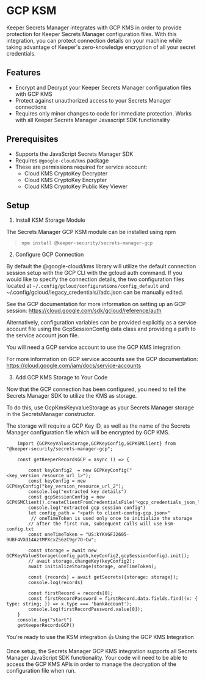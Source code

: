 # GCP KSM
Keeper Secrets Manager integrates with GCP KMS in order to provide protection for Keeper Secrets Manager configuration files.  With this integration, you can protect connection details on your machine while taking advantage of Keeper's zero-knowledge encryption of all your secret credentials.

## Features
* Encrypt and Decrypt your Keeper Secrets Manager configuration files with GCP KMS
* Protect against unauthorized access to your Secrets Manager connections
* Requires only minor changes to code for immediate protection.  Works with all Keeper Secrets Manager Javascript SDK functionality

## Prerequisites
* Supports the JavaScript Secrets Manager SDK
* Requires `@google-cloud/kms` package
* These are permissions required for service account:
  * Cloud KMS CryptoKey Decrypter
  * Cloud KMS CryptoKey Encrypter
  * Cloud KMS CryptoKey Public Key Viewer

## Setup

1. Install KSM Storage Module

The Secrets Manager GCP KSM module can be installed using npm

> `npm install @keeper-security/secrets-manager-gcp`

2. Configure GCP Connection

By default the @google-cloud/kms library will utilize the default connection session setup with the GCP CLI with the gcloud auth command.  If you would like to specify the connection details, the two configuration files located at `~/.config/gcloud/configurations/config_default` and ~/.config/gcloud/legacy_credentials/<user>/adc.json can be manually edited.

See the GCP documentation for more information on setting up an GCP session: https://cloud.google.com/sdk/gcloud/reference/auth

Alternatively, configuration variables can be provided explicitly as a service account file using the GcpSessionConfig data class and providing  a path to the service account json file.

You will need a GCP service account to use the GCP KMS integration.

For more information on GCP service accounts see the GCP documentation: https://cloud.google.com/iam/docs/service-accounts

3. Add GCP KMS Storage to Your Code

Now that the GCP connection has been configured, you need to tell the Secrets Manager SDK to utilize the KMS as storage.

To do this, use GcpKmsKeyvalueStorage as your Secrets Manager storage in the SecretsManager constructor.

The storage will require a GCP Key ID, as well as the name of the Secrets Manager configuration file which will be encrypted by GCP KMS.
```
    import {GCPKeyValueStorage,GCPKeyConfig,GCPKSMClient} from "@keeper-security/secrets-manager-gcp";

    const getKeeperRecordsGCP = async () => {

        const keyConfig2  = new GCPKeyConfig("<key_version_resource_url_1>");
        const keyConfig = new GCPKeyConfig("key_version_resource_url_2");
        console.log("extracted key details")
        const gcpSessionConfig = new GCPKSMClient().createClientFromCredentialsFile('<gcp_credentials_json_location>')
        console.log("extracted gcp session config")
        let config_path = "<path to client-config-gcp.json>"
         // oneTimeToken is used only once to initialize the storage
        // after the first run, subsequent calls will use ksm-config.txt
        const oneTimeToken = "US:kYKVGFJ2605-9UBF4VXd14AztMPXcxZ56zC9gr7O-Cw";
        
        const storage = await new GCPKeyValueStorage(config_path,keyConfig2,gcpSessionConfig).init();
        // await storage.changeKey(keyConfig2);
        await initializeStorage(storage, oneTimeToken);
        
        const {records} = await getSecrets({storage: storage});
        console.log(records)

        const firstRecord = records[0];
        const firstRecordPassword = firstRecord.data.fields.find((x: { type: string; }) => x.type === 'bankAccount');
        console.log(firstRecordPassword.value[0]);
    }
    console.log("start")
    getKeeperRecordsGCP()

```
You're ready to use the KSM integration 👍
Using the GCP KMS Integration

Once setup, the Secrets Manager GCP KMS integration supports all Secrets Manager JavaScript SDK functionality. Your code will need to be able to access the GCP KMS APIs in order to manage the decryption of the configuration file when run.
